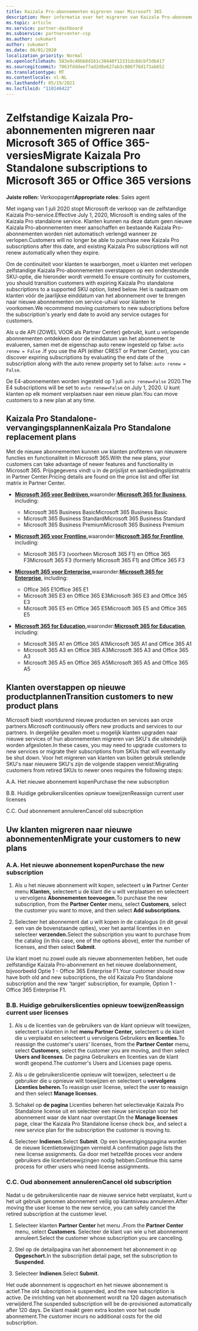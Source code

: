 ```yaml
---
title: Kaizala Pro-abonnementen migreren naar Microsoft 365
description: Meer informatie over het migreren van Kaizala Pro-abonnementen naar Microsoft 365 of Office 365-versies. Lees dit artikel voor meer informatie over het overstappen van uw klanten.
ms.topic: article
ms.service: partner-dashboard
ms.subservice: partnercenter-csp
ms.author: sukumart
author: sukumart
ms.date: 06/01/2020
localization_priority: Normal
ms.openlocfilehash: 583e9c40bb8d161c30440f12331dc8dcbf3db417
ms.sourcegitcommit: 7063fdddee77ad2d8e627ab3c806f76d173ab652
ms.translationtype: MT
ms.contentlocale: nl-NL
ms.lasthandoff: 05/19/2021
ms.locfileid: "110146422"
---
```

# <a name="migrate-kaizala-pro-standalone-subscriptions-to-microsoft-365-or-office-365-versions"></a><span data-ttu-id="2ea04-104">Zelfstandige Kaizala Pro-abonnementen migreren naar Microsoft 365 of Office 365-versies</span><span class="sxs-lookup"><span data-stu-id="2ea04-104">Migrate Kaizala Pro Standalone subscriptions to Microsoft 365 or Office 365 versions</span></span>

<span data-ttu-id="2ea04-105">**Juiste rollen:** Verkoopagent</span><span class="sxs-lookup"><span data-stu-id="2ea04-105">**Appropriate roles**: Sales agent</span></span>

<span data-ttu-id="2ea04-106">Met ingang van 1 juli 2020 stopt Microsoft de verkoop van de zelfstandige Kaizala Pro-service.</span><span class="sxs-lookup"><span data-stu-id="2ea04-106">Effective July 1, 2020, Microsoft is ending sales of the Kaizala Pro standalone service.</span></span> <span data-ttu-id="2ea04-107">Klanten kunnen na deze datum geen nieuwe Kaizala Pro-abonnementen meer aanschaffen en bestaande Kaizala Pro-abonnementen worden niet automatisch verlengd wanneer ze verlopen.</span><span class="sxs-lookup"><span data-stu-id="2ea04-107">Customers will no longer be able to purchase new Kaizala Pro subscriptions after this date, and existing Kaizala Pro subscriptions will not renew automatically when they expire.</span></span>

<span data-ttu-id="2ea04-108">Om de continuïteit voor klanten te waarborgen, moet u klanten met verlopen zelfstandige Kaizala Pro-abonnementen overstappen op een ondersteunde SKU-optie, die hieronder wordt vermeld.</span><span class="sxs-lookup"><span data-stu-id="2ea04-108">To ensure continuity for customers, you should transition customers with expiring Kaizala Pro standalone subscriptions to a supported SKU option, listed below.</span></span> <span data-ttu-id="2ea04-109">Het is raadzaam om klanten vóór de jaarlijkse einddatum van het abonnement over te brengen naar nieuwe abonnementen om service-uitval voor klanten te voorkomen.</span><span class="sxs-lookup"><span data-stu-id="2ea04-109">We recommend moving customers to new subscriptions before the subscription's yearly end date to avoid any service outages for customers.</span></span>

<span data-ttu-id="2ea04-110">Als u de API (ZOWEL VOOR als Partner Center) gebruikt, kunt u verlopende abonnementen ontdekken door de einddatum van het abonnement te evalueren, samen met de eigenschap auto renew ingesteld op false: `auto renew = False` .</span><span class="sxs-lookup"><span data-stu-id="2ea04-110">If you use the API (either CREST or Partner Center), you can discover expiring subscriptions by evaluating the end date of the subscription along with the auto renew property set to false: `auto renew = False`.</span></span>

<span data-ttu-id="2ea04-111">De E4-abonnementen worden ingesteld op 1 juli `auto renew=False` 2020.</span><span class="sxs-lookup"><span data-stu-id="2ea04-111">The E4 subscriptions will be set to `auto renew=False` on July 1, 2020.</span></span> <span data-ttu-id="2ea04-112">U kunt klanten op elk moment verplaatsen naar een nieuw plan.</span><span class="sxs-lookup"><span data-stu-id="2ea04-112">You can move customers to a new plan at any time.</span></span>

## <a name="kaizala-pro-standalone-replacement-plans"></a><span data-ttu-id="2ea04-113">Kaizala Pro Standalone-vervangingsplannen</span><span class="sxs-lookup"><span data-stu-id="2ea04-113">Kaizala Pro Standalone replacement plans</span></span>

<span data-ttu-id="2ea04-114">Met de nieuwe abonnementen kunnen uw klanten profiteren van nieuwere functies en functionaliteit in Microsoft 365.</span><span class="sxs-lookup"><span data-stu-id="2ea04-114">With the new plans, your customers can take advantage of newer features and functionality in Microsoft 365.</span></span> <span data-ttu-id="2ea04-115">Prijsgegevens vindt u in de prijslijst en aanbiedingslijstmatrix in Partner Center.</span><span class="sxs-lookup"><span data-stu-id="2ea04-115">Pricing details are found on the price list and offer list matrix in Partner Center.</span></span>

- <span data-ttu-id="2ea04-116">[**Microsoft 365 voor Bedrijven,**](https://www.microsoft.com/microsoft-365/compare-all-microsoft-365-products?&activetab=tab:primaryr2)waaronder:</span><span class="sxs-lookup"><span data-stu-id="2ea04-116">[**Microsoft 365 for Business**](https://www.microsoft.com/microsoft-365/compare-all-microsoft-365-products?&activetab=tab:primaryr2), including:</span></span>  
   - <span data-ttu-id="2ea04-117">Microsoft 365 Business Basic</span><span class="sxs-lookup"><span data-stu-id="2ea04-117">Microsoft 365 Business Basic</span></span>
   - <span data-ttu-id="2ea04-118">Microsoft 365 Business Standard</span><span class="sxs-lookup"><span data-stu-id="2ea04-118">Microsoft 365 Business Standard</span></span>
   - <span data-ttu-id="2ea04-119">Microsoft 365 Business Premium</span><span class="sxs-lookup"><span data-stu-id="2ea04-119">Microsoft 365 Business Premium</span></span>
    
- <span data-ttu-id="2ea04-120">[**Microsoft 365 voor Frontline,**](https://www.microsoft.com/microsoft-365/microsoft-365-enterprise-f3?activetab=pivot:overviewtab)waaronder:</span><span class="sxs-lookup"><span data-stu-id="2ea04-120">[**Microsoft 365 for Frontline**](https://www.microsoft.com/microsoft-365/microsoft-365-enterprise-f3?activetab=pivot:overviewtab), including:</span></span>
   - <span data-ttu-id="2ea04-121">Microsoft 365 F3 (voorheen Microsoft 365 F1) en Office 365 F3</span><span class="sxs-lookup"><span data-stu-id="2ea04-121">Microsoft 365 F3 (formerly Microsoft 365 F1) and Office 365 F3</span></span>
    
- <span data-ttu-id="2ea04-122">[**Microsoft 365 voor Enterprise,**](https://www.microsoft.com/microsoft-365/compare-microsoft-365-enterprise-plans)waaronder:</span><span class="sxs-lookup"><span data-stu-id="2ea04-122">[**Microsoft 365 for Enterprise**](https://www.microsoft.com/microsoft-365/compare-microsoft-365-enterprise-plans), including:</span></span> 
   - <span data-ttu-id="2ea04-123">Office 365 E1</span><span class="sxs-lookup"><span data-stu-id="2ea04-123">Office 365 E1</span></span>
   - <span data-ttu-id="2ea04-124">Microsoft 365 E3 en Office 365 E3</span><span class="sxs-lookup"><span data-stu-id="2ea04-124">Microsoft 365 E3 and Office 365 E3</span></span>
   - <span data-ttu-id="2ea04-125">Microsoft 365 E5 en Office 365 E5</span><span class="sxs-lookup"><span data-stu-id="2ea04-125">Microsoft 365 E5 and Office 365 E5</span></span>

- <span data-ttu-id="2ea04-126">[**Microsoft 365 for Education,**](https://www.microsoft.com/education/buy-license/microsoft365)waaronder:</span><span class="sxs-lookup"><span data-stu-id="2ea04-126">[**Microsoft 365 for Education**](https://www.microsoft.com/education/buy-license/microsoft365), including:</span></span> 
    - <span data-ttu-id="2ea04-127">Microsoft 365 A1 en Office 365 A1</span><span class="sxs-lookup"><span data-stu-id="2ea04-127">Microsoft 365 A1 and Office 365 A1</span></span>
    - <span data-ttu-id="2ea04-128">Microsoft 365 A3 en Office 365 A3</span><span class="sxs-lookup"><span data-stu-id="2ea04-128">Microsoft 365 A3 and Office 365 A3</span></span>
    - <span data-ttu-id="2ea04-129">Microsoft 365 A5 en Office 365 A5</span><span class="sxs-lookup"><span data-stu-id="2ea04-129">Microsoft 365 A5 and Office 365 A5</span></span>

## <a name="transition-customers-to-new-product-plans"></a><span data-ttu-id="2ea04-130">Klanten overstappen op nieuwe productplannen</span><span class="sxs-lookup"><span data-stu-id="2ea04-130">Transition customers to new product plans</span></span>

<span data-ttu-id="2ea04-131">Microsoft biedt voortdurend nieuwe producten en services aan onze partners.</span><span class="sxs-lookup"><span data-stu-id="2ea04-131">Microsoft continuously offers new products and services to our partners.</span></span> <span data-ttu-id="2ea04-132">In dergelijke gevallen moet u mogelijk klanten upgraden naar nieuwe services of hun abonnementen migreren van SKU's die uiteindelijk worden afgesloten.</span><span class="sxs-lookup"><span data-stu-id="2ea04-132">In these cases, you may need to upgrade customers to new services or migrate their subscriptions from SKUs that will eventually be shut down.</span></span> <span data-ttu-id="2ea04-133">Voor het migreren van klanten van buiten gebruik stellende SKU's naar nieuwere SKU's zijn de volgende stappen vereist:</span><span class="sxs-lookup"><span data-stu-id="2ea04-133">Migrating customers from retired SKUs to newer ones requires the following steps:</span></span>

<span data-ttu-id="2ea04-134">A.</span><span class="sxs-lookup"><span data-stu-id="2ea04-134">A.</span></span> <span data-ttu-id="2ea04-135">Het nieuwe abonnement kopen</span><span class="sxs-lookup"><span data-stu-id="2ea04-135">Purchase the new subscription</span></span>

<span data-ttu-id="2ea04-136">B.</span><span class="sxs-lookup"><span data-stu-id="2ea04-136">B.</span></span> <span data-ttu-id="2ea04-137">Huidige gebruikerslicenties opnieuw toewijzen</span><span class="sxs-lookup"><span data-stu-id="2ea04-137">Reassign current user licenses</span></span>

<span data-ttu-id="2ea04-138">C.</span><span class="sxs-lookup"><span data-stu-id="2ea04-138">C.</span></span> <span data-ttu-id="2ea04-139">Oud abonnement annuleren</span><span class="sxs-lookup"><span data-stu-id="2ea04-139">Cancel old subscription</span></span>


## <a name="migrate-your-customers-to-new-plans"></a><span data-ttu-id="2ea04-140">Uw klanten migreren naar nieuwe abonnementen</span><span class="sxs-lookup"><span data-stu-id="2ea04-140">Migrate your customers to new plans</span></span>

### <a name="a-purchase-the-new-subscription"></a><span data-ttu-id="2ea04-141">A.</span><span class="sxs-lookup"><span data-stu-id="2ea04-141">A.</span></span> <span data-ttu-id="2ea04-142">Het nieuwe abonnement kopen</span><span class="sxs-lookup"><span data-stu-id="2ea04-142">Purchase the new subscription</span></span>

1. <span data-ttu-id="2ea04-143">Als u het nieuwe abonnement wilt kopen, selecteert u **in** Partner Center menu **Klanten,** selecteert u de klant die u wilt verplaatsen en selecteert u vervolgens **Abonnementen toevoegen.**</span><span class="sxs-lookup"><span data-stu-id="2ea04-143">To purchase the new subscription, from the **Partner Center** menu, select **Customers**, select the customer you want to move, and then select **Add subscriptions**.</span></span>

2. <span data-ttu-id="2ea04-144">Selecteer het abonnement dat u wilt kopen in de catalogus (in dit geval een van de bovenstaande opties), voer het aantal licenties in en selecteer **verzenden.**</span><span class="sxs-lookup"><span data-stu-id="2ea04-144">Select the subscription you want to purchase from the catalog (in this case, one of the options above), enter the number of licenses, and then select **Submit**.</span></span>

<span data-ttu-id="2ea04-145">Uw klant moet nu zowel oude als nieuwe abonnementen hebben, het oude zelfstandige Kaizala Pro-abonnement en het nieuwe doelabonnement, bijvoorbeeld Optie 1 - Office 365 Enterprise F1.</span><span class="sxs-lookup"><span data-stu-id="2ea04-145">Your customer should now have both old and new subscriptions, the old Kaizala Pro Standalone subscription and the new 'target' subscription, for example, Option 1 - Office 365 Enterprise F1.</span></span>

### <a name="b-reassign-current-user-licenses"></a><span data-ttu-id="2ea04-146">B.</span><span class="sxs-lookup"><span data-stu-id="2ea04-146">B.</span></span> <span data-ttu-id="2ea04-147">Huidige gebruikerslicenties opnieuw toewijzen</span><span class="sxs-lookup"><span data-stu-id="2ea04-147">Reassign current user licenses</span></span>

1. <span data-ttu-id="2ea04-148">Als u de licenties van de gebruikers van de klant opnieuw wilt toewijzen, selecteert u klanten in het **menu Partner Center,** selecteert u de klant die u verplaatst en selecteert u vervolgens Gebruikers **en licenties.**</span><span class="sxs-lookup"><span data-stu-id="2ea04-148">To reassign the customer's users' licenses, from the **Partner Center** menu, select **Customers**, select the customer you are moving, and then select **Users and licenses**.</span></span> <span data-ttu-id="2ea04-149">De pagina Gebruikers en licenties van de klant wordt geopend.</span><span class="sxs-lookup"><span data-stu-id="2ea04-149">The customer's Users and Licenses page opens.</span></span>

2. <span data-ttu-id="2ea04-150">Als u de gebruikerslicentie opnieuw wilt toewijzen, selecteert u de gebruiker die u opnieuw wilt toewijzen en selecteert u **vervolgens Licenties beheren.**</span><span class="sxs-lookup"><span data-stu-id="2ea04-150">To reassign user license, select the user to reassign and then select **Manage licenses**.</span></span>

3. <span data-ttu-id="2ea04-151">Schakel op **de pagina** Licenties beheren het selectievakje Kaizala Pro Standalone license uit en selecteer een nieuw serviceplan voor het abonnement waar de klant naar overstapt.</span><span class="sxs-lookup"><span data-stu-id="2ea04-151">On the **Manage licenses** page, clear the Kaizala Pro Standalone license check box, and select a new service plan for the subscription the customer is moving to.</span></span>

4.  <span data-ttu-id="2ea04-152">Selecteer **Indienen**.</span><span class="sxs-lookup"><span data-stu-id="2ea04-152">Select **Submit**.</span></span> <span data-ttu-id="2ea04-153">Op een bevestigingspagina worden de nieuwe licentietoewijzingen vermeld.</span><span class="sxs-lookup"><span data-stu-id="2ea04-153">A confirmation page lists the new license assignments.</span></span> <span data-ttu-id="2ea04-154">Ga door met hetzelfde proces voor andere gebruikers die licentietoewijzingen nodig hebben.</span><span class="sxs-lookup"><span data-stu-id="2ea04-154">Continue this same process for other users who need license assignments.</span></span>

### <a name="c-cancel-old-subscription"></a><span data-ttu-id="2ea04-155">C.</span><span class="sxs-lookup"><span data-stu-id="2ea04-155">C.</span></span> <span data-ttu-id="2ea04-156">Oud abonnement annuleren</span><span class="sxs-lookup"><span data-stu-id="2ea04-156">Cancel old subscription</span></span>

<span data-ttu-id="2ea04-157">Nadat u de gebruikerslicentie naar de nieuwe service hebt verplaatst, kunt u het uit gebruik genomen abonnement veilig op klantniveau annuleren.</span><span class="sxs-lookup"><span data-stu-id="2ea04-157">After moving the user license to the new service, you can safely cancel the retired subscription at the customer level.</span></span>

1.  <span data-ttu-id="2ea04-158">Selecteer klanten **Partner Center** het menu **.**</span><span class="sxs-lookup"><span data-stu-id="2ea04-158">From the **Partner Center** menu, select **Customers**.</span></span> <span data-ttu-id="2ea04-159">Selecteer de klant van wie u het abonnement annuleert.</span><span class="sxs-lookup"><span data-stu-id="2ea04-159">Select the customer whose subscription you are canceling.</span></span>

2.  <span data-ttu-id="2ea04-160">Stel op de detailpagina van het abonnement het abonnement in op **Opgeschort.**</span><span class="sxs-lookup"><span data-stu-id="2ea04-160">In the subscription detail page, set the subscription to **Suspended**.</span></span>

3.  <span data-ttu-id="2ea04-161">Selecteer **Indienen**.</span><span class="sxs-lookup"><span data-stu-id="2ea04-161">Select **Submit**.</span></span>

<span data-ttu-id="2ea04-162">Het oude abonnement is opgeschort en het nieuwe abonnement is actief.</span><span class="sxs-lookup"><span data-stu-id="2ea04-162">The old subscription is suspended, and the new subscription is active.</span></span> <span data-ttu-id="2ea04-163">De inrichting van het abonnement wordt na 120 dagen automatisch verwijderd.</span><span class="sxs-lookup"><span data-stu-id="2ea04-163">The suspended subscription will be de-provisioned automatically after 120 days.</span></span> <span data-ttu-id="2ea04-164">De klant maakt geen extra kosten voor het oude abonnement.</span><span class="sxs-lookup"><span data-stu-id="2ea04-164">The customer incurs no additional costs for the old subscription.</span></span>
